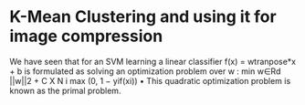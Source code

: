 # K-Mean Clustering and using it for image compression
We have seen that for an SVM learning a linear classifier
f(x) = wtranpose*x + b
is formulated as solving an optimization problem over w :
min
w∈Rd ||w||2 + C X
N
i
max (0, 1 − yif(xi))
• This quadratic optimization problem is known as the primal problem.

